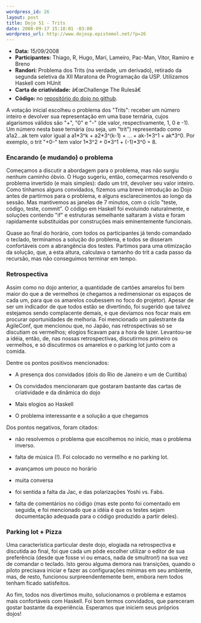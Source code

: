 ```yaml
--- 
wordpress_id: 26
layout: post
title: Dojo 51 - Trits
date: 2008-09-17 15:18:01 -03:00
wordpress_url: http://www.dojosp.epistemol.net/?p=26
---
```

<ul>
	<li><strong>Data:</strong> 15/09/2008</li>
	<li><strong>Participantes:</strong> Thiago, R, Hugo, Mari, Lameiro, Pac-Man, Vitor, Ramiro e Breno</li>
	<li><strong>Randori:</strong> Problema dos Trits (na verdade, um derivado), retirado da segunda seletiva da XII Maratona de Programação da USP. Utilizamos Haskell com HUnit</li>
	<li><strong>Carta de criatividade:</strong> â€œChallenge The Rulesâ€</li>
	<li><strong>Código: </strong>no <a href="http://github.com/dojosp/participant-s-projects/tree/master/51-trits-haskell">repositório do dojo no github</a>.</li>
</ul>
A votação inicial escolheu o problema dos "Trits": receber um número inteiro e devolver sua representação em uma base ternária, cujos algarismos válidos são "+", "0" e "-" (de valor, respectivamente, 1, 0 e -1). Um número nesta base ternária (ou seja, um "trit") representado como a1a2...ak tem valor igual a a1*3^k + a2*3^(k-1) + ... + ak-1*3^1 + ak*3^0. Por exemplo, o trit "+0-" tem valor 1*3^2 + 0*3^1 + (-1)*3^0 = 8.
<h3>Encarando (e mudando) o problema</h3>
Começamos a discutir a abordagem para o problema, mas não surgiu nenhum caminho óbvio. O Hugo sugeriu, então, começarmos resolvendo o problema invertido (e mais simples): dado um trit, devolver seu valor inteiro. Como tínhamos alguns convidados, fizemos uma breve introdução ao Dojo antes de partirmos para o problema, e alguns esclarecimentos ao longo da sessão. Mas mantivemos as janelas de 7 minutos, com o ciclo "teste, código, teste, commit". O código em Haskell foi evoluindo naturalmente, e soluções contendo "if" e estruturas semelhante saltaram à vista e foram rapidamente substituídas por construções mais eminentemente funcionais.

Quase ao final do horário, com todos os participantes já tendo comandado o teclado, terminamos a solução do problema, e todos se disseram confortáveis com a abrangência dos testes. Partimos para uma otimização da solução, que, a esta altura, calculava o tamanho do trit a cada passo da recursão, mas não conseguimos terminar em tempo.
<h3>Retrospectiva</h3>
Assim como no dojo anterior, a quantidade de cartões amarelos foi bem maior do que a de vermelhos (e chegamos a redimensionar os espaços de cada um, para que os amarelos coubessem no foco do projetor). Apesar de ser um indicador de que todos estão se divertindo, foi sugerido que talvez estejamos sendo complacente demais, e que devíamos nos focar mais em procurar oportunidades de melhoria. Foi mencionado um palestrante da AgileConf, que mencionou que, no Japão, nas retrospectivas só se discutiam os vermelhos; elogios ficavam para a hora de lazer. Levantou-se a idéia, então, de, nas nossas retrospectivas, discutirmos primeiro os vermelhos, e só discutirmos os amarelos e o parking lot junto com a comida.

Dentre os pontos positivos mencionados:

- A presença dos convidados (dois do Rio de Janeiro e um de Curitiba)

- Os convidados mencionaram que gostaram bastante das cartas de criatividade e da dinâmica do dojo

- Mais elogios ao Haskell

- O problema interessante e a solução a que chegamos

Dos pontos negativos, foram citados:

- não resolvemos o problema que escolhemos no início, mas o problema inverso.

- falta de música (!). Foi colocado no vermelho e no parking lot.

- avançamos um pouco no horário

- muita conversa

- foi sentida a falta da Jac, e das polarizações Yoshi vs. Fabs.

- falta de comentários no código (mas este ponto foi comentado em seguida, e foi mencionado que a idéia é que os testes sejam documentação adequada para o código produzido a partir deles).
<h3>Parking lot + Pizza</h3>
Uma característica particular deste dojo, elogiada na retrospectiva e discutida ao final, foi que cada um pôde escolher utilizar o editor de sua preferência (desde que fosse vi ou emacs, nada de smultron!) na sua vez de comandar o teclado. Isto gerou alguma demora nas transições, quando o piloto precisava iniciar e fazer as configurações mínimas em seu ambiente, mas, de resto, funcionou surpreendentemente bem, embora nem todos tenham ficado satisfeitos.

Ao fim, todos nos divertimos muito, solucionamos o problema e estamos mais confortáveis com Haskell. Foi bom termos convidados, que pareceram gostar bastante da experiência. Esperamos que iniciem seus próprios dojos!
